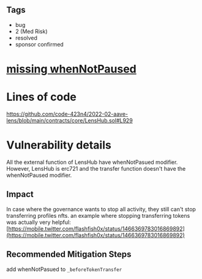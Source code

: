 ## Tags

- bug
- 2 (Med Risk)
- resolved
- sponsor confirmed

# [missing whenNotPaused](https://github.com/code-423n4/2022-02-aave-lens-findings/issues/71) 

# Lines of code

https://github.com/code-423n4/2022-02-aave-lens/blob/main/contracts/core/LensHub.sol#L929


# Vulnerability details

All the external function of LensHub have whenNotPasued modifier.
However, LensHub is erc721 and the transfer function doesn't have the whenNotPaused modifier.

## Impact
In case where the governance wants to stop all activity, they still can't stop transferring profiles nfts.
an example where stopping transferring tokens was actually very helpful:
[https://mobile.twitter.com/flashfish0x/status/1466369783016869892](https://mobile.twitter.com/flashfish0x/status/1466369783016869892)


## Recommended Mitigation Steps
add whenNotPasued to `_beforeTokenTransfer`

